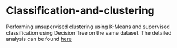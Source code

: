# Classification-and-clustering
Performing unsupervised clustering using K-Means and supervised classification using Decision Tree on the same dataset. 
The detailed analysis can be found [here](https://github.com/AnanyaSharma2812/Classification-and-clustering/blob/main/Classification%20vs%20Clustering.pdf)

